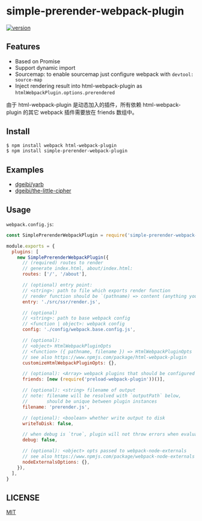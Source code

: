 # simple-prerender-webpack-plugin

[![version][version-badge]][package]

## Features

* Based on Promise
* Support dynamic import
* Sourcemap: to enable sourcemap just configure webpack with `devtool: source-map`
* Inject rendering result into html-webpack-plugin as `htmlWebpackPlugin.options.prerendered`

由于 html-webpack-plugin 是动态加入的插件，所有依赖 html-webpack-plugin 的其它 webpack 插件需要放在 friends 数组中。

## Install

```sh
$ npm install webpack html-webpack-plugin
$ npm install simple-prerender-webpack-plugin
```

## Examples

* [dgeibi/yarb](https://github.com/dgeibi/yarb)
* [dgeibi/the-little-cipher](https://github.com/dgeibi/the-little-cipher)

## Usage

`webpack.config.js`:

```js
const SimplePrerenderWebpackPlugin = require('simple-prerender-webpack-plugin')

module.exports = {
  plugins: [
    new SimplePrerenderWebpackPlugin({
      // (required) routes to render
      // generate index.html, about/index.html:
      routes: ['/', '/about'],

      // (optional) entry point:
      // <string>: path to file which exports render function
      // render function should be `(pathname) => content (anything you like)`. the content will be assigned to `htmlWebpackPlugin.prerendered`
      entry: './src/ssr/render.js',

      // (optional)
      // <string>: path to base webpack config
      // <function | object>: webpack config
      config: './config/webpack.base.config.js',

      // (optional):
      // <object> HtmlWebpackPluginOpts
      // <function> ({ pathname, filename }) => HtmlWebpackPluginOpts
      // see also https://www.npmjs.com/package/html-webpack-plugin
      customizeHtmlWebpackPluginOpts: {},

      // (optional): <Array> webpack plugins that should be configured after HtmlWebpackPlugin
      friends: [new (require('preload-webpack-plugin'))()],

      // (optional): <string> filename of output
      // note: filename will be resolved with `outputPath` below,
      //       should be unique between plugin instances
      filename: 'prerender.js',

      // (optional): <boolean> whether write output to disk
      writeToDisk: false,

      // when debug is `true`, plugin will not throw errors when evaluating.
      debug: false,

      // (optional): <object> opts passed to webpack-node-externals
      // see also https://www.npmjs.com/package/webpack-node-externals
      nodeExternalsOptions: {},
    }),
  ],
}
```

## LICENSE

[MIT](LICENSE)

[version-badge]: https://img.shields.io/npm/v/simple-prerender-webpack-plugin.svg
[package]: https://www.npmjs.com/package/simple-prerender-webpack-plugin
